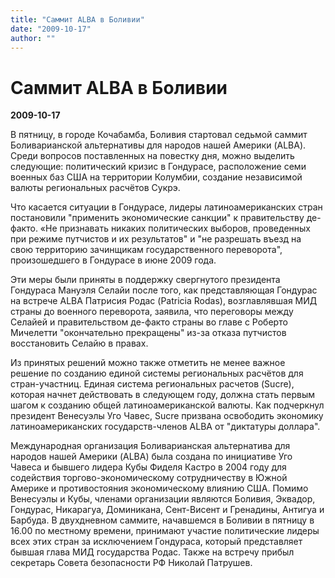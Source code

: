 ```yaml
---
title: "Саммит ALBA в Боливии"
date: "2009-10-17"
author: ""
---
```


# Саммит ALBA в Боливии

**2009-10-17** 

В пятницу, в городе Кочабамба, Боливия стартовал седьмой саммит Боливарианской альтернативы для народов нашей Америки (ALBA). Среди вопросов поставленных на повестку дня, можно выделить следующие: политический кризис в Гондурасе, расположение семи военных баз США на территории Колумбии, создание независимой валюты региональных расчётов Сукрэ.

Что касается ситуации в Гондурасе, лидеры латиноамериканских стран постановили "применить экономические санкции" к правительству де-факто. «Не признавать никаких политических выборов, проведенных при режиме путчистов и их результатов" и "не разрешать въезд на свою территорию зачинщикам государственного переворота", произошедшего в Гондурасе в июне 2009 года.

Эти меры были приняты в поддержку свергнутого президента Гондураса Мануэля Селайи после того, как представляющая Гондурас на встрече ALBA Патрисия Родас (Patricia Rodas), возглавлявшая МИД страны до военного переворота, заявила, что переговоры между Селайей и правительством де-факто страны во главе с Роберто Мичелетти "окончательно прекращены" из-за отказа путчистов восстановить Селайю в правах.

Из принятых решений можно также отметить не менее важное решение по созданию единой системы региональных расчётов для стран-участниц. Единая система региональных расчетов (Sucre), которая начнет действовать в следующем году, должна стать первым шагом к созданию общей латиноамериканской валюты. Как подчеркнул президент Венесуэлы Уго Чавес, Sucre призвана освободить экономику латиноамериканских государств-членов ALBA от "диктатуры доллара".

Международная организация Боливарианская альтернатива для народов нашей Америки (ALBA) была создана по инициативе Уго Чавеса и бывшего лидера Кубы Фиделя Кастро в 2004 году для содействия торгово-экономическому сотрудничеству в Южной Америке и противостояния экономическому влиянию США. Помимо Венесуэлы и Кубы, членами организации являются Боливия, Эквадор, Гондурас, Никарагуа, Доминикана, Сент-Висент и Гренадины, Антигуа и Барбуда. В двухдневном саммите, начавшемся в Боливии в пятницу в 16.00 по местному времени, принимают участие политические лидеры всех этих стран за исключением Гондураса, который представляет бывшая глава МИД государства Родас. Также на встречу прибыл секретарь Совета безопасности РФ Николай Патрушев.